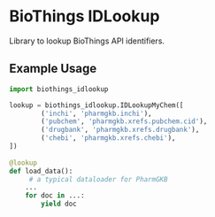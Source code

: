# BioThings IDLookup

Library to lookup BioThings API identifiers.

## Example Usage

```python
import biothings_idlookup

lookup = biothings_idlookup.IDLookupMyChem([
        ('inchi', 'pharmgkb.inchi'),
        ('pubchem', 'pharmgkb.xrefs.pubchem.cid'),
        ('drugbank', 'pharmgkb.xrefs.drugbank'),
        ('chebi', 'pharmgkb.xrefs.chebi'),
])
    
@lookup
def load_data():
     # a typical dataloader for PharmGKB
    ... 
    for doc in ...:
        yield doc
```